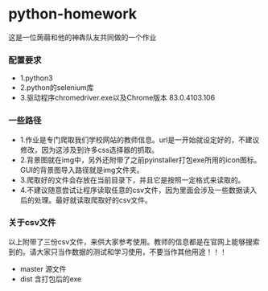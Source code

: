 # python-homework
这是一位蒟蒻和他的神犇队友共同做的一个作业

### 配置要求
- 1.python3
- 2.python的selenium库
- 3.驱动程序chromedriver.exe以及Chrome版本 83.0.4103.106

### 一些路径
- 1.作业是专门爬取我们学校网站的教师信息。url是一开始就设定好的，不建议修改，因为这涉及到许多css选择器的抓取。
- 2.背景图就在img中，另外还附带了之前pyinstaller打包exe所用的icon图标。GUI的背景图导入路径就是img文件夹。
- 3.爬取好的文件会存放在当前目录下，并且它是按照一定格式来读取的。
- 4.不建议随意尝试让程序读取任意的csv文件，因为里面会涉及一些数据读入后的处理。最好就读取爬取好的csv文件。

### 关于csv文件
以上附带了三份csv文件，来供大家参考使用。教师的信息都是在官网上能够搜索到的。请大家只当作数据的测试和学习使用，不要当作其他用途！！！

- master  源文件
- dist    含打包后的exe
